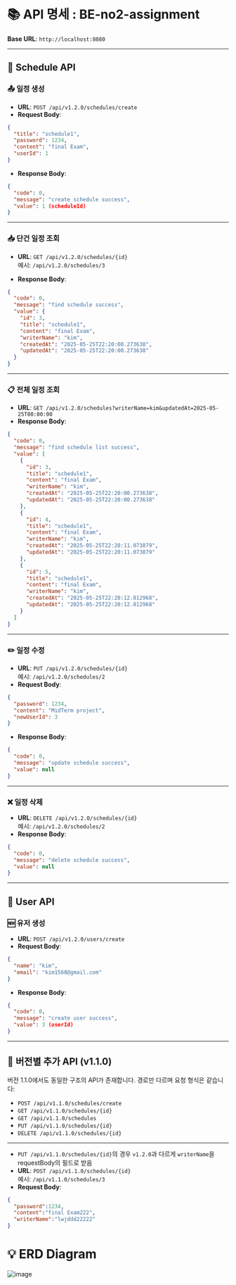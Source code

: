 # 📚 API 명세 : BE-no2-assignment

**Base URL**: `http://localhost:8080`

---

## 📌 Schedule API

### 📤 일정 생성

- **URL**: `POST /api/v1.2.0/schedules/create`
- **Request Body**:
```json
{
  "title": "schedule1",
  "password": 1234,
  "content": "final Exam",
  "userId": 1
}
```
- **Response Body**:
```json
{
  "code": 0,
  "message": "create schedule success",
  "value": 1 (scheduleId)
}
```
---

### 📥 단건 일정 조회

- **URL**: `GET /api/v1.2.0/schedules/{id}`  
  예시: `/api/v1.2.0/schedules/3`

- **Response Body**:
```json
{
  "code": 0,
  "message": "find schedule success",
  "value": {
    "id": 3,
    "title": "schedule1",
    "content": "final Exam",
    "writerName": "kim",
    "createdAt": "2025-05-25T22:20:00.273638",
    "updatedAt": "2025-05-25T22:20:00.273638"
  }
}
```
---

### 📋 전체 일정 조회

- **URL**: `GET /api/v1.2.0/schedules?writerName=kim&updatedAt=2025-05-25T00:00:00`
- **Response Body**:
```json
{
  "code": 0,
  "message": "find schedule list success",
  "value": [
    {
      "id": 3,
      "title": "schedule1",
      "content": "final Exam",
      "writerName": "kim",
      "createdAt": "2025-05-25T22:20:00.273638",
      "updatedAt": "2025-05-25T22:20:00.273638"
    },
    {
      "id": 4,
      "title": "schedule1",
      "content": "final Exam",
      "writerName": "kim",
      "createdAt": "2025-05-25T22:20:11.073879",
      "updatedAt": "2025-05-25T22:20:11.073879"
    },
    {
      "id": 5,
      "title": "schedule1",
      "content": "final Exam",
      "writerName": "kim",
      "createdAt": "2025-05-25T22:20:12.812968",
      "updatedAt": "2025-05-25T22:20:12.812968"
    }
  ]
}
```
---

### ✏️ 일정 수정

- **URL**: `PUT /api/v1.2.0/schedules/{id}`  
  예시: `/api/v1.2.0/schedules/2`
- **Request Body**:
```json
{
  "password": 1234,
  "content": "MidTerm project",
  "newUserId": 3
}
```
- **Response Body**:
```json
{
  "code": 0,
  "message": "update schedule success",
  "value": null
}
```

---

### ❌ 일정 삭제

- **URL**: `DELETE /api/v1.2.0/schedules/{id}`  
  예시: `/api/v1.2.0/schedules/2`
- **Response Body**:
```json
{
  "code": 0,
  "message": "delete schedule success",
  "value": null
}
```

---

## 👤 User API

### 🆕 유저 생성

- **URL**: `POST /api/v1.2.0/users/create`
- **Request Body**:
```json
{
  "name": "kim",
  "email": "kim1568@gmail.com"
}
```
- **Response Body**:
```json
{
  "code": 0,
  "message": "create user success",
  "value": 3 (userId)
}
```
---

## 🔁 버전별 추가 API (v1.1.0)

버전 1.1.0에서도 동일한 구조의 API가 존재합니다. 경로만 다르며 요청 형식은 같습니다:

- `POST /api/v1.1.0/schedules/create`
- `GET /api/v1.1.0/schedules/{id}`
- `GET /api/v1.1.0/schedules`
- `PUT /api/v1.1.0/schedules/{id}`
- `DELETE /api/v1.1.0/schedules/{id}`

---
- `PUT /api/v1.1.0/schedules/{id}`의 경우 `v1.2.0`과 다르게 `writerName`을 requestBody의 필드로 받음
- **URL**: `POST /api/v1.1.0/schedules/{id}`  
  예시:  `/api/v1.1.0/schedules/3`
- **Request Body**:
```json
{
  "password":1234,
  "content":"final Exam222",
  "writerName":"lwjddd22222"
}
```

# 💡 ERD Diagram
![image](https://github.com/user-attachments/assets/126ceaf1-34e1-47f4-8d2a-1bfaa46d17b0)


